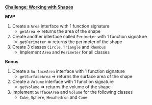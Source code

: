 <u>**Challenge: Working with Shapes**</u>

**MVP**

1. Create a `Area` interface with 1 function signature
   - `getArea` => returns the area of the shape
2. Create another interface called `Perimeter` with 1 function signature
   - `getPerimeter` => returns the perimeter of the shape
3. Create 3 classes `Circle`, `Triangle` and `Rhombus`
   - Implement `Area` and `Perimeter` for all classes

**Bonus**

1. Create a `SurfaceArea` interface with 1 function signature
   - `getSurfaceArea` => returns the surface area of the shape
2. Create a `Volume` interface with 1 function signature
   - `getVolume` => returns the volume of the shape
3. Implement `SurfaceArea` and `Volume` for the following classes
   - `Cube`, `Sphere`, `Hexahedron` and `Cone`